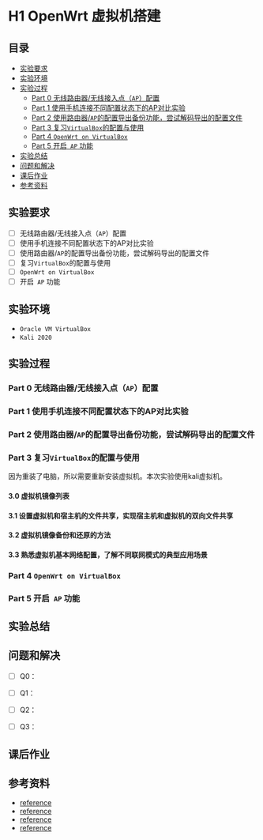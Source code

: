 # H1 OpenWrt 虚拟机搭建

## 目录

* [实验要求](#01)
* [实验环境](#00)
* [实验过程](#02)
  * [Part 0 无线路由器/无线接入点（`AP`）配置](020)
  * [Part 1 使用手机连接不同配置状态下的AP对比实验](#021)
  * [Part 2 使用路由器/`AP`的配置导出备份功能，尝试解码导出的配置文件](#022)
  * [Part 3 复习`VirtualBox`的配置与使用](#023)
  * [Part 4 `OpenWrt on VirtualBox`](#024)
  * [Part 5 开启` AP` 功能](#025)
* [实验总结](#03)
* [问题和解决](#04)
* [课后作业](#05)
* [参考资料](#06)

## <span id = "01">实验要求</span>

- [ ] 无线路由器/无线接入点（`AP`）配置
- [ ] 使用手机连接不同配置状态下的AP对比实验
- [ ] 使用路由器/`AP`的配置导出备份功能，尝试解码导出的配置文件
- [ ] 复习`VirtualBox`的配置与使用
- [ ] `OpenWrt on VirtualBox`
- [ ] 开启` AP` 功能

## <span id = "00">实验环境</span>

* `Oracle VM VirtualBox `
* `Kali 2020`

## <span id = "02">实验过程</span>

### <span id = "020">Part 0 无线路由器/无线接入点（`AP`）配置</span>



### <span id = "021">Part 1 使用手机连接不同配置状态下的AP对比实验</span>



### <span id = "022">Part 2 使用路由器/`AP`的配置导出备份功能，尝试解码导出的配置文件</span>



### <span id = "023">Part 3 复习`VirtualBox`的配置与使用</span>

因为重装了电脑，所以需要重新安装虚拟机。本次实验使用kali虚拟机。

#### 3.0 虚拟机镜像列表



#### 3.1 设置虚拟机和宿主机的文件共享，实现宿主机和虚拟机的双向文件共享



#### 3.2 虚拟机镜像备份和还原的方法



#### 3.3 熟悉虚拟机基本网络配置，了解不同联网模式的典型应用场景



### <span id = "024">Part 4 `OpenWrt on VirtualBox`</span>



### <span id = "025">Part 5 开启` AP` 功能</span>



## <span id = "03">实验总结</span>



## <span id = "04">问题和解决</span>

- [ ] Q0：
- [ ] Q1：
- [ ] Q2：
- [ ] Q3：



## <span id = "5">课后作业</span>



## <span id = "06">参考资料</span>

* [reference](link)
* [reference](link)
* [reference](link)
* [reference](link)